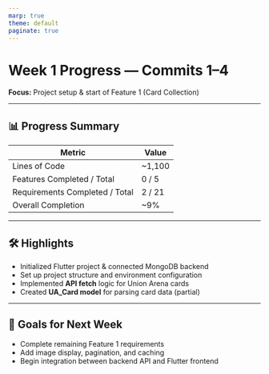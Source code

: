 ```yaml
---
marp: true
theme: default
paginate: true
---
```


# Week 1 Progress — Commits 1–4  
**Focus:** Project setup & start of Feature 1 (Card Collection)

---

## 📊 Progress Summary

| Metric | Value |
|---|---|
| Lines of Code | ~1,100 |
| Features Completed / Total | 0 / 5 |
| Requirements Completed / Total | 2 / 21 |
| Overall Completion | ~9% |

---

## 🛠️ Highlights

- Initialized Flutter project & connected MongoDB backend  
- Set up project structure and environment configuration  
- Implemented **API fetch** logic for Union Arena cards  
- Created **UA_Card model** for parsing card data (partial)

---

## 🎯 Goals for Next Week

- Complete remaining Feature 1 requirements  
- Add image display, pagination, and caching  
- Begin integration between backend API and Flutter frontend
